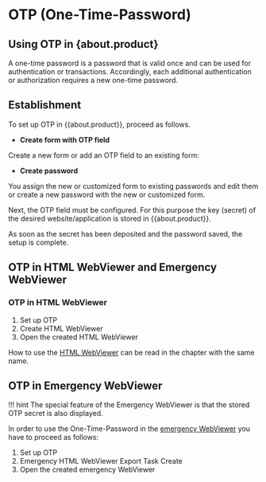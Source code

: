 # OTP (One-Time-Password)

## Using OTP in {about.product}

A one-time password is a password that is valid once and can be used for authentication or transactions. Accordingly, each additional authentication or authorization requires a new one-time password.

## Establishment

To set up OTP in {{about.product}}, proceed as follows.

- **Create form with OTP field**

Create a new form or add an OTP field to an existing form:

- **Create password**

You assign the new or customized form to existing passwords and edit them or create a new password with the new or customized form.

Next, the OTP field must be configured. For this purpose the key (secret) of the desired website/application is stored in {{about.product}}.

As soon as the secret has been deposited and the password saved, the setup is complete.

## OTP in HTML WebViewer and Emergency WebViewer

### OTP in HTML WebViewer

1. Set up OTP
2. Create HTML WebViewer
3. Open the created HTML WebViewer

How to use the [HTML WebViewer]({{url.placeholder}}) can be read in the chapter with the same name.

## OTP in Emergency WebViewer

!!! hint
    The special feature of the Emergency WebViewer is that the stored OTP secret is also displayed.

In order to use the One-Time-Password in the [emergency WebViewer]({{url.placeholder}}) you have to proceed as follows:

1. Set up OTP
2. Emergency HTML WebViewer Export Task Create
3. Open the created emergency WebViewer
